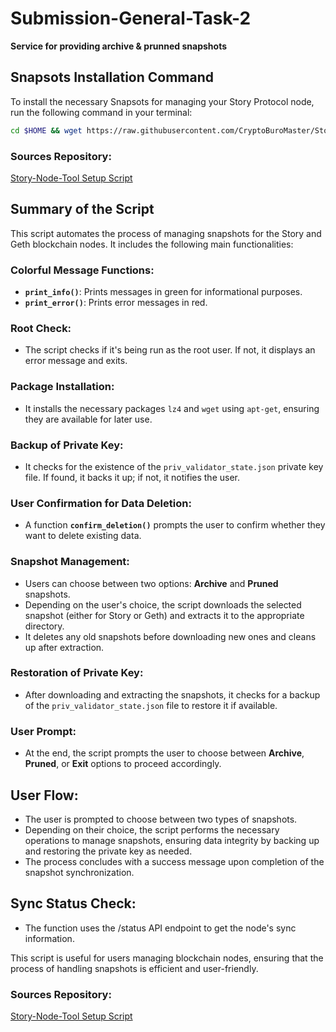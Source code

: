 

# Submission-General-Task-2

**Service for providing archive & prunned snapshots**


## Snapsots Installation Command

To install the necessary Snapsots for managing your Story Protocol node, run the following command in your terminal:

```bash
cd $HOME && wget https://raw.githubusercontent.com/CryptoBuroMaster/Story-Node/main/update-snapshots.sh && chmod +x update-snapshots.sh && ./update-snapshots.sh
```

### Sources Repository:
[Story-Node-Tool Setup Script](https://github.com/CryptoBuroMaster/Story-Node/blob/main/update-snapshots.sh)  



## Summary of the Script

This script automates the process of managing snapshots for the Story and Geth blockchain nodes. It includes the following main functionalities:

### Colorful Message Functions:
- **`print_info()`**: Prints messages in green for informational purposes.
- **`print_error()`**: Prints error messages in red.

### Root Check:
- The script checks if it's being run as the root user. If not, it displays an error message and exits.

### Package Installation:
- It installs the necessary packages `lz4` and `wget` using `apt-get`, ensuring they are available for later use.

### Backup of Private Key:
- It checks for the existence of the `priv_validator_state.json` private key file. If found, it backs it up; if not, it notifies the user.

### User Confirmation for Data Deletion:
- A function **`confirm_deletion()`** prompts the user to confirm whether they want to delete existing data.

### Snapshot Management:
- Users can choose between two options: **Archive** and **Pruned** snapshots.
- Depending on the user's choice, the script downloads the selected snapshot (either for Story or Geth) and extracts it to the appropriate directory.
- It deletes any old snapshots before downloading new ones and cleans up after extraction.

### Restoration of Private Key:
- After downloading and extracting the snapshots, it checks for a backup of the `priv_validator_state.json` file to restore it if available.

### User Prompt:
- At the end, the script prompts the user to choose between **Archive**, **Pruned**, or **Exit** options to proceed accordingly.

## User Flow:
- The user is prompted to choose between two types of snapshots.
- Depending on their choice, the script performs the necessary operations to manage snapshots, ensuring data integrity by backing up and restoring the private key as needed.
- The process concludes with a success message upon completion of the snapshot synchronization.

## Sync Status Check: 
- The function uses the /status API endpoint to get the node's sync information.

This script is useful for users managing blockchain nodes, ensuring that the process of handling snapshots is efficient and user-friendly.



### Sources Repository:
[Story-Node-Tool Setup Script](https://github.com/CryptoBuroMaster/Story-Node/blob/main/update-snapshots.sh) 

